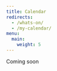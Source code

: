 ```yaml
---
title: Calendar
redirects:
  - /whats-on/
  - /my-calendar/
menu:
  main:
    weight: 5
---
```


Coming soon
